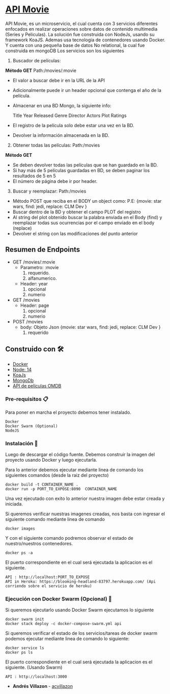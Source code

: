 # [API Movie](https://blooming-headland-83797.herokuapp.com/)

API Movie, es un microservicio, el cual cuenta con 3 servicios diferentes enfocados en realizar operaciones sobre datos de contenido multimedia (Series y Peliculas).
La solución fue construida con NodeJs, usando su framework KoaJS. Ademas usa tecnologia de contenedores usando Docker.
Y cuenta con una pequeña base de datos No relational, la cual fue construida en mongoDB 
Los servicios son los siguientes

1.	Buscador de películas:

**Método GET** Path:/movies/:movie
- El valor a buscar debe ir en la URL de la API
- Adicionalmente puede ir un header opcional que contenga el año de la película.
- Almacenar en una BD Mongo, la siguiente info:

    Title
    Year
    Released
    Genre
    Director
    Actors
    Plot
    Ratings

- El registro de la película solo debe estar una vez en la BD.
- Devolver la información almacenada en la BD.


2.	Obtener todas las películas: Path:/movies

**Método GET**
- Se deben devolver todas las películas que se han guardado en la BD.
- Si hay más de 5 películas guardadas en BD, se deben paginar los resultados de 5 en 5
- El número de página debe ir por header.

3.	Buscar y reemplazar: Path:/movies
- Método POST que reciba en el BODY un object como: P.E: {movie: star wars, find: jedi, replace: CLM Dev }
- Buscar dentro de la BD y obtener el campo PLOT del registro
- Al string del plot obtenido buscar la palabra enviada en el Body (find) y reemplazar todas sus ocurrencias por el campo enviado en el body (replace)
- Devolver el string con las modificaciones del punto anterior

## Resumen de Endpoints
- GET /movies/:movie
    - Parametro: :movie
        1. requerido.
        2. alfanumerico.
    - Header: year
        1. opcional
        2. numerio
- GET /movies
    - Header: page
        1. opcional
        2. numerio
- POST /movies
    - body: Objeto Json {movie: star wars, find: jedi, replace: CLM Dev }
        1. requerido
        
## Construido con 🛠️

* [Docker](https://www.docker.com/)
* [Node: 14](https://nodejs.org/en/)
* [KoaJs](https://koajs.com/)
* [MongoDb](https://www.mongodb.com/es)
* [API de películas OMDB](http://www.omdbapi.com/)

### Pre-requisitos 📋

Para poner en marcha el proyecto debemos tener instalado.

```
Docker
Docker Swarm (Optional)
NodeJS
```

### Instalación 🔧

Luego de descargar el código fuente. 
Debemos construir la imagen del proyecto usando Docker y luego ejecutarla.

Para lo anterior debemos ejecutar mediante linea de comando los siguientes comandos (desde la raiz del proyecto)

```
docker build -t CONTAINER_NAME .
docker run -p PORT_TO_EXPOSE:8090  CONTAINER_NAME
```

Una vez ejecutado con exito lo anterior nuestra imagen debe estar creada y iniciada.

Si queremos verificar nuestras imagenes creadas, nos basta con ingresar el siguiente comando mediante linea de comando
```
docker images
```
Y con el siguiente comando podremos observar el estado de nuestro/nuestros contenedores.
```
docker ps -a
```
El puerto correspondiente en el cual será ejecutada la aplicacion es el siguiente.
```
API : http://localhost:PORT_TO_EXPOSE
API in Heroku: https://blooming-headland-83797.herokuapp.com/ (Api corriendo sobre el servicio de heroku)
```

### Ejecución con Docker Swarm (Opcional) 🔧

Si queremos ejecutarlo usando Docker Swarm ejecutamos lo siguiente
```
docker swarm init
docker stack deploy -c docker-compose-swarm.yml api
```

Si queremos verificar el estado de los servicios/tareas de docker swarm
podemos ejecutar mediante linea de comando lo siguiente:

```
docker service ls
docker ps ls
```

El puerto correspondiente en el cual será ejecutada la aplicacion es el siguiente. (Usando Swarm)
```
API : http://localhost:3000
```

* **Andrés Villazon** - [acvillazon](https://github.com/acvillazon)